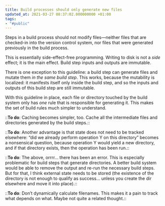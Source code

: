 ```yaml
---
title: Build processes should only generate new files
updated_at: 2021-03-27 08:37:02.000000000 +01:00
tags:
- "#public"
---
```



Steps in a build process should not modify files—neither files that are checked-in into the version control system, nor files that were generated previously in the build process.

This is essentially side-effect-free programming. Writing to disk is not a _side_ effect; it is the main effect. Build step inputs and outputs are immutable.

There is one exception to this guideline: a build step can generate files and mutate them _in the same build step_. This works, because the mutability is localized: it manifests itself only inside the build step, and so the inputs and outputs of this build step are still immutable.

With this guideline in place, each file or directory touched by the build system only has _one_ rule that is responsible for generating it. This makes the set of build rules much simpler to understand.

::**To do**: Caching becomes simpler, too. Cache all the intermediate files and directories generated by the build steps.::

::**To do**: Another advantage is that state does not need to be tracked elsewhere: “did we already perform operation Y on this directory” becomes a nonsensical question, because operation Y would yield a new directory, and if that directory exists, then the operation has been run.::

::**To do**: The above, orrrr… there has been an error. This is especially problematic for build steps that generate directories. A better build system would be able to remove the output and re-run the necessary build steps. But for that, I think external state needs to be stored (the existence of the directory is not enough to qualify as success… unless you create the dir elsewhere and move it into place).::

::**To do**: Don’t dynamically calculate filenames. This makes it a pain to track what depends on what. Maybe not quite a related thought.::